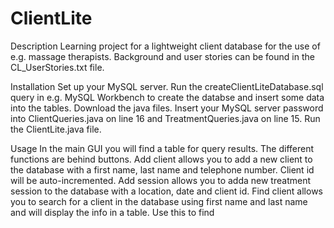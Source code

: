 # ClientLite

Description
Learning project for a lightweight client database for the use of e.g. massage therapists. Background and user stories can be found in the CL_UserStories.txt file.

Installation
Set up your MySQL server. Run the createClientLiteDatabase.sql query in e.g. MySQL Workbench to create the databse and insert some data into the tables. Download the java files. Insert your MySQL server password into ClientQueries.java on line 16 and TreatmentQueries.java on line 15. Run the ClientLite.java file.

Usage
In the main GUI you will find a table for query results. The different functions are behind buttons. 
Add client allows you to add a new client to the database with a first name, last name and telephone number. Client id will be auto-incremented.
Add session allows you to adda new treatment session to the database with a location, date and client id.
Find client allows you to search for a client in the database using first name and last name and will display the info in a table. Use this to find 

